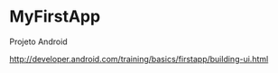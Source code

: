 MyFirstApp
==========

Projeto Android

http://developer.android.com/training/basics/firstapp/building-ui.html
